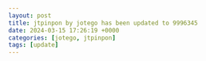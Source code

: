 ```yaml
---
layout: post
title: jtpinpon by jotego has been updated to 9996345
date: 2024-03-15 17:26:19 +0000
categories: [jotego, jtpinpon]
tags: [update]
---
```


